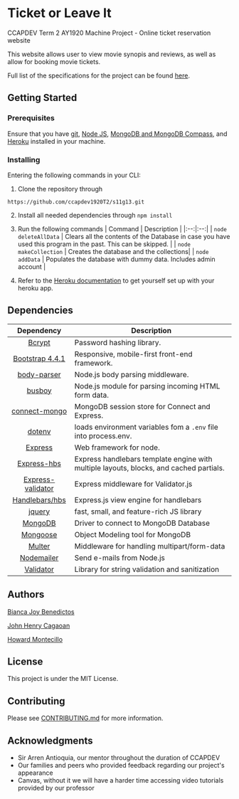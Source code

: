 # Ticket or Leave It
CCAPDEV Term 2 AY1920 Machine Project - Online ticket reservation website

This website allows user to view movie synopis and reviews, as well as allow for booking movie tickets. 

Full list of the specifications for the project can be found [here](https://github.com/ccapdev1920T2/s11g13/blob/master/Group13%20S11%20MP%20Specifications.pdf).

## Getting Started

### Prerequisites

Ensure that you have [git](https://git-scm.com/downloads), [Node JS](https://nodejs.org/en/download/), [MongoDB and MongoDB Compass](https://www.mongodb.com/download-center/community), and [Heroku](https://devcenter.heroku.com/articles/heroku-cli#download-and-install) installed in your machine. 

### Installing
Entering the following commands in your CLI:


1. Clone the repository through 
```
https://github.com/ccapdev1920T2/s11g13.git
```

2. Install all needed dependencies through `npm install`

3. Run the following commands
   | Command | Description |
   |:--:|:--:|
   | `node deleteAllData` | Clears all the contents of the Database in case you have used this program in the past. This can be skipped. |
   | `node makeCollection` | Creates the database and the collections|
   | `node addData` | Populates the database with dummy data. Includes admin account |

4. Refer to the [Heroku documentation](https://devcenter.heroku.com/articles/getting-started-with-nodejs) to get yourself set up with your heroku app.

## Dependencies

| Dependency | Description |
|:---:|---|
| [Bcrypt](https://www.npmjs.com/package/bcrypt) | Password hashing library. |
| [Bootstrap 4.4.1](https://getbootstrap.com/) | Responsive, mobile-first front-end framework. |
| [body-parser](https://www.npmjs.com/package/body-parser) | Node.js body parsing middleware. |
| [busboy](https://www.npmjs.com/package/busboy) | Node.js module for parsing incoming HTML form data. |
|[connect-mongo](https://www.npmjs.com/package/connect-mongo)| MongoDB session store for Connect and Express. |
| [dotenv](https://www.npmjs.com/package/dotenv)| loads environment variables fom a `.env` file into process.env. |
| [Express](https://www.npmjs.com/package/express) | Web framework for node. |
| [Express-hbs](https://www.npmjs.com/package/express-hbs) | Express handlebars template engine with multiple layouts, blocks, and cached partials. |
| [Express-validator](https://www.npmjs.com/package/express-validator) | Express middleware for Validator.js |
| [Handlebars/hbs](https://www.npmjs.com/package/hbs) | Express.js view engine for handlebars |
| [jquery](https://www.npmjs.com/package/jquery) | fast, small, and feature-rich JS library |
| [MongoDB](https://www.npmjs.com/package/mongodb) | Driver to connect to MongoDB Database |
| [Mongoose](https://www.npmjs.com/package/mongoose) | Object Modeling tool for MongoDB |
| [Multer](https://www.npmjs.com/package/multer) | Middleware for handling multipart/form-data |
|[Nodemailer](https://www.npmjs.com/package/nodemailer)| Send e-mails from Node.js |
| [Validator](https://www.npmjs.com/package/validator) | Library for string validation and sanitization |


## Authors
[Bianca Joy Benedictos](https://fb.me/biancajoyrb)

[John Henry Cagaoan](https://fb.me/jhcagaoan)

[Howard Montecillo](https://fb.me/howard.ang.7)

## License
This project is under the MIT License.

## Contributing
Please see [CONTRIBUTING.md](CONTRIBUTING.md) for more information.

## Acknowledgments
- Sir Arren Antioquia, our mentor throughout the duration of CCAPDEV
- Our families and peers who provided feedback regarding our project's appearance
- Canvas, without it we will have a harder time accessing video tutorials provided by our professor